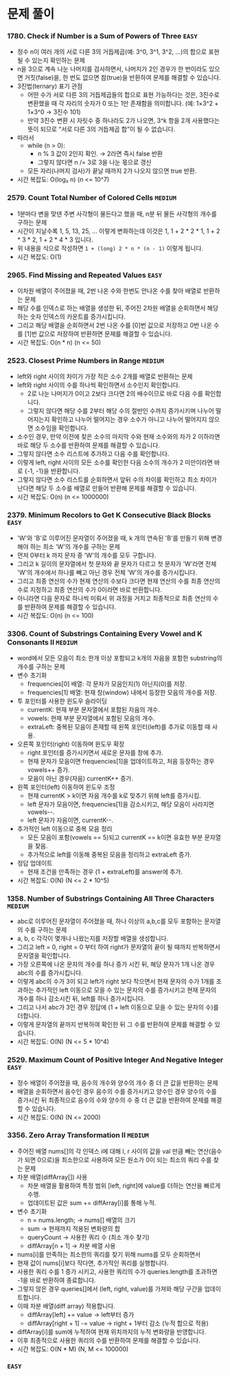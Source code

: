 # 문제 풀이

### 1780. Check if Number is a Sum of Powers of Three ```EASY```
- 정수 n이 여러 개의 서로 다른 3의 거듭제곱(예: 3^0, 3^1, 3^2, …)의 합으로 표현될 수 있는지 확인하는 문제
- n을 3으로 계속 나눈 나머지를 검사하면서, 나머지가 2인 경우가 한 번이라도 있으면 거짓(false)을, 한 번도 없으면 참(true)을 반환하여 문제를 해결할 수 있습니다.
- 3진법(ternary) 표기 관점
  + 어떤 수가 서로 다른 3의 거듭제곱들의 합으로 표현 가능하다는 것은, 3진수로 변환했을 때 각 자리의 숫자가 0 또는 1만 존재함을 의미합니다. (예: 1×3^2 + 1×3^0 → 3진수 101)
  + 만약 3진수 변환 시 자릿수 중 하나라도 2가 나오면, 3^k 항을 2개 사용했다는 뜻이 되므로 “서로 다른 3의 거듭제곱 합”이 될 수 없습니다.
- 따라서
  + while (n > 0):
    - n % 3 값이 2인지 확인. → 2라면 즉시 false 반환
    -  그렇지 않다면 n /= 3로 3을 나눈 몫으로 갱신
  + 모든 자리(나머지 검사)가 끝날 때까지 2가 나오지 않으면 true 반환.
- 시간 복잡도: O(log₃ n) (n <= 10^7)

### 2579. Count Total Number of Colored Cells ```MEDIUM```
- 1분마다 변을 맞댄 주변 사각형이 물든다고 했을 때, n분 뒤 물든 사각형의 개수를 구하는 문제
- 시간이 지날수록 1, 5, 13, 25, ... 이렇게 변화하는데 이것은 1, 1 + 2 * 2 * 1, 1 + 2 * 3 * 2, 1 + 2 * 4 * 3 입니다.
- 위 내용을 식으로 작성하면 ```1 + (long) 2 * n * (n - 1)``` 이렇게 됩니다.
- 시간 복잡도: O(1)

### 2965. Find Missing and Repeated Values ```EASY```
- 이차원 배열이 주어졌을 때, 2번 나온 수와 한번도 안나온 수를 찾아 배열로 반환하는 문제
- 해당 수를 인덱스로 하는 배열을 생성한 뒤, 주어진 2차원 배열을 순회하면서 해당하는 숫자 인덱스의 카운트를 증가시킵니다.
- 그리고 해당 배열을 순회하면서 2번 나온 수를 [0]번 값으로 저장하고 0번 나온 수를 [1]번 값으로 저장하여 반환하면 문제를 해결할 수 있습니다.
- 시간 복잡도: O(n * n) (n <= 50)

### 2523. Closest Prime Numbers in Range ```MEDIUM```
- left와 right 사이의 차이가 가장 적은 소수 2개를 배열로 반환하는 문제
- left와 right 사이의 수를 하나씩 확인하면서 소수인지 확인합니다.
  + 2로 나눈 나머지가 0이고 2보다 크다면 2의 배수이므로 바로 다음 수를 확인합니다.
  + 그렇지 않다면 해당 수를 2부터 해당 수의 절반인 수까지 증가시키며 나누어 떨어지는지 확인하고 나누어 떨어지는 경우 소수가 아니고 나누어 떨어지지 않으면 소수임을 확인합니다.
- 소수인 경우, 만약 이전에 찾은 소수의 마지막 수와 현재 소수와의 차가 2 이하라면 바로 해당 두 소수를 반환하여 문제를 해결할 수 있습니다.
- 그렇지 않다면 소수 리스트에 추가하고 다음 수를 확인합니다.
- 이렇게 left, right 사이의 모든 소수를 확인한 다음 소수의 개수가 2 미만이라면 바로 {-1, -1}을 반환합니다.
- 그렇지 않다면 소수 리스트를 순회하면서 앞뒤 수의 차이를 확인하고 최소 차이가 난다면 해당 두 소수를 배열로 만들어 반환해 문제를 해결할 수 있습니다.
- 시간 복잡도: O(n) (n <= 1000000)

### 2379. Minimum Recolors to Get K Consecutive Black Blocks ```EASY```
- 'W'와 'B'로 이루어진 문자열이 주어졌을 때, k 개의 연속된 'B'를 만들기 위해 변경해야 하는 최소 'W'의 개수를 구하는 문제
- 먼저 0부터 k 까지 문자 중 'W'의 개수를 모두 구합니다.
- 그리고 k 길이의 문자열에서 첫 문자와 끝 문자가 다르고 첫 문자가 'W'라면 전체 'W'의 개수에서 하나를 빼고 아닌 경우 전체 'W'의 개수를 증가시킵니다.
- 그리고 최종 연산의 수가 현재 연산의 수보다 크다면 현재 연산의 수를 최종 연산의 수로 지정하고 최종 연산의 수가 0이라면 바로 반환합니다.
- 아니라면 다음 문자로 하나씩 미뤄서 위 과정을 거치고 최종적으로 최종 연산의 수를 반환하여 문제를 해결할 수 있습니다.
- 시간 복잡도: O(n) (n <= 100)

### 3306. Count of Substrings Containing Every Vowel and K Consonants II ```MEDIUM```
- word에서 모든 모음이 최소 한개 이상 포함되고 k개의 자음을 포함한 substring의 개수를 구하는 문제
- 변수 초기화
  + frequencies[0] 배열: 각 문자가 모음인지(1) 아닌지(0)를 저장.
  + frequencies[1] 배열: 현재 창(window) 내에서 등장한 모음의 개수를 저장.
- 투 포인터를 사용한 윈도우 슬라이딩
  + currentK: 현재 부분 문자열에서 포함된 자음의 개수.
  + vowels: 현재 부분 문자열에서 포함된 모음의 개수.
  + extraLeft: 중복된 모음이 존재할 때 왼쪽 포인터(left)를 추가로 이동할 때 사용.
- 오른쪽 포인터(right) 이동하며 윈도우 확장
  + right 포인터를 증가시키면서 새로운 문자를 창에 추가.
  + 현재 문자가 모음이면 frequencies[1]을 업데이트하고, 처음 등장하는 경우 vowels++ 증가.
  + 모음이 아닌 경우(자음) currentK++ 증가.
- 왼쪽 포인터(left) 이동하여 윈도우 조정
  + 현재 currentK > k이면 자음 개수를 k로 맞추기 위해 left를 증가시킴.
  + left 문자가 모음이면, frequencies[1]을 감소시키고, 해당 모음이 사라지면 vowels--.
  + left 문자가 자음이면, currentK--.
- 추가적인 left 이동으로 중복 모음 정리
  + 모든 모음이 포함(vowels == 5)되고 currentK == k이면 유효한 부분 문자열을 찾음.
  + 추가적으로 left를 이동해 중복된 모음을 정리하고 extraLeft 증가.
- 정답 업데이트
  + 현재 조건을 만족하는 경우 (1 + extraLeft)를 answer에 추가.
- 시간 복잡도: O(N) (N <= 2 * 10^5)

### 1358. Number of Substrings Containing All Three Characters ```MEDIUM```
- abc로 이루어진 문자열이 주어졌을 때, 하나 이상의 a,b,c를 모두 포함하는 문자열의 수를 구하는 문제
- a, b, c 각각이 몇개나 나왔는지를 저장할 배열을 생성합니다.
- 그리고 left = 0, right = 0 부터 하여 right가 문자열의 끝이 될 때까지 반복하면서 문자열을 확인합니다.
- 가장 오른쪽에 나온 문자의 개수를 하나 증가 시킨 뒤, 해당 문자가 1개 나온 경우 abc의 수를 증가시킵니다.
- 이렇게 abc의 수가 3이 되고 left가 right 보다 작으면서 현재 문자의 수가 1개를 초과하는 추가적인 left 이동으로 모을 수 있는 문자의 수를 증가시키고 현재 문자의 개수를 하나 감소시킨 뒤, left를 하나 증가시킵니다.
- 그리고 나서 abc가 3인 경우 정답에 (1 + left 이동으로 모을 수 있는 문자의 수)를 더합니다.
- 이렇게 문자열의 끝까지 반복하여 확인한 뒤 그 수를 반환하여 문제를 해결할 수 있습니다.
- 시간 복잡도: O(N) (N <= 5 * 10^4)

### 2529. Maximum Count of Positive Integer And Negative Integer ```EASY```
- 정수 배열이 주어졌을 때, 음수의 개수와 양수의 개수 중 더 큰 값을 반환하는 문제
- 배열을 순회하면서 음수인 경우 음수의 수를 증가시키고 양수인 경우 양수의 수를 증가시킨 뒤 최종적으로 음수의 수와 양수의 수 중 더 큰 값을 반환하여 문제를 해결할 수 있습니다.
- 시간 복잡도: O(N) (N <= 2000)

### 3356. Zero Array Transformation II ```MEDIUM```
- 주어진 배열 nums[]의 각 인덱스 i에 대해 l, r 사이의 값을 val 만큼 빼는 연산(음수가 되면 0으로)을  최소한으로 사용하여 모든 원소가 0이 되는 최소의 쿼리 수를 찾는 문제
- 차분 배열(diffArray[]) 사용
  + 차분 배열을 활용하여 특정 범위 [left, right]에 value를 더하는 연산을 빠르게 수행.
  + 업데이트된 값은 sum += diffArray[i]를 통해 누적.
- 변수 초기화
  + n = nums.length; → nums[] 배열의 크기
  + sum → 현재까지 적용된 변화량의 합
  + queryCount → 사용한 쿼리 수 (최소 개수 찾기)
  + diffArray[n + 1] → 차분 배열 사용
- nums[i]를 만족하는 최소한의 쿼리를 찾기 위해 nums를 모두 순회하면서
- 현재 값이 nums[i]보다 작다면, 추가적인 쿼리를 실행합니다.
- 사용한 쿼리 수를 1 증가 시키고, 사용한 쿼리의 수가 queries.length를 초과하면 -1을 바로 반환하여 종료합니다.
- 그렇지 않은 경우 queries[]에서 (left, right, value)를 가져와 해당 구간을 업데이트합니다.
- 이때 차분 배열(diff array) 적용합니다.
  + diffArray[left] += value → left부터 증가
  + diffArray[right + 1] -= value → right + 1부터 감소 (누적 합으로 적용)
- diffArray[i]를 sum에 누적하여 현재 위치까지의 누적 변화량을 반영합니다.
- 이후 최종적으로 사용한 쿼리의 수를 반환하여 문제를 해결할 수 있습니다.
- 시간 복잡도: O(N * M) (N, M <= 100000)

### ```EASY```

